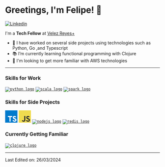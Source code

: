 <!-- Greeting -->
# Greetings, I'm Felipe! :wave:

[![Linkedin](https://img.shields.io/badge/-jfelipeforero-blue?style=flat&logo=Linkedin&logoColor=white)](https://www.linkedin.com/in/jfelipeforero/)

<!--Introduction -->
I'm a **Tech Fellow** at [Velez Reyes+](https://velezreyesmas.com/en/fellows/)

- 🐝 I have worked on several side projects using technologies such as Python, Go ,and Typescript
- 📚 I’m currently learning functional programming with Clojure
- 🌱 I'm looking to get more familiar with AWS technologies

---

### Skills for Work
<code><a href="https://www.python.org/"><img height="40" src="https://upload.wikimedia.org/wikipedia/commons/thumb/c/c3/Python-logo-notext.svg/1200px-Python-logo-notext.svg.png" alt="python logo" /></a></code>
<code><a href="https://flask.palletsprojects.com/en/3.0.x/"><img height="40" src="https://flask.palletsprojects.com/en/3.0.x/_images/flask-horizontal.png" alt="scala logo" /></a></code>
<code><a href="https://fastapi.tiangolo.com/"><img height="40" src="https://fastapi.tiangolo.com/img/logo-margin/logo-teal.png" alt="spark logo" /></a></code>

### Skills for Side Projects
<code><a href="https://www.typescriptlang.org/"><img height="40" src="https://raw.githubusercontent.com/github/explore/80688e429a7d4ef2fca1e82350fe8e3517d3494d/topics/typescript/typescript.png" alt="ts logo" /></a></code>
<code><a href="https://www.javascript.com/"><img height="40" src="https://raw.githubusercontent.com/github/explore/80688e429a7d4ef2fca1e82350fe8e3517d3494d/topics/javascript/javascript.png" alt="js logo" /></a></code>
<code><a href="https://nodejs.org/en/"><img height="40" src="https://seeklogo.com/images/N/nodejs-logo-FBE122E377-seeklogo.com.png" alt="nodejs logo" /></a></code>
<code><a href="https://redis.io/"><img height="40" src="https://cdn.worldvectorlogo.com/logos/redis.svg" alt="redis logo" /></a></code>

### Currently Getting Familiar
<code><a href="https://clojure.org"><img height="40" src="https://clojure.org/images/clojure-logo-120b.png" alt="clojure logo" /></a></code>


---

Last Edited on: 26/03/2024
